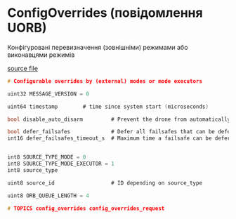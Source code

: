 # ConfigOverrides (повідомлення UORB)

Конфігуровані перевизначення (зовнішніми) режимами або виконавцями режимів

[source file](https://github.com/PX4/PX4-Autopilot/blob/main/msg/versioned/ConfigOverrides.msg)

```c
# Configurable overrides by (external) modes or mode executors

uint32 MESSAGE_VERSION = 0

uint64 timestamp		# time since system start (microseconds)

bool disable_auto_disarm         # Prevent the drone from automatically disarming after landing (if configured)

bool defer_failsafes             # Defer all failsafes that can be deferred (until the flag is cleared)
int16 defer_failsafes_timeout_s  # Maximum time a failsafe can be deferred. 0 = system default, -1 = no timeout


int8 SOURCE_TYPE_MODE = 0
int8 SOURCE_TYPE_MODE_EXECUTOR = 1
int8 source_type

uint8 source_id                  # ID depending on source_type

uint8 ORB_QUEUE_LENGTH = 4

# TOPICS config_overrides config_overrides_request

```
